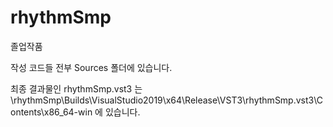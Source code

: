 # rhythmSmp
졸업작품

작성 코드들 전부 Sources 폴더에 있습니다.

최종 결과물인 rhythmSmp.vst3 는 \rhythmSmp\Builds\VisualStudio2019\x64\Release\VST3\rhythmSmp.vst3\Contents\x86_64-win 에 있습니다.
